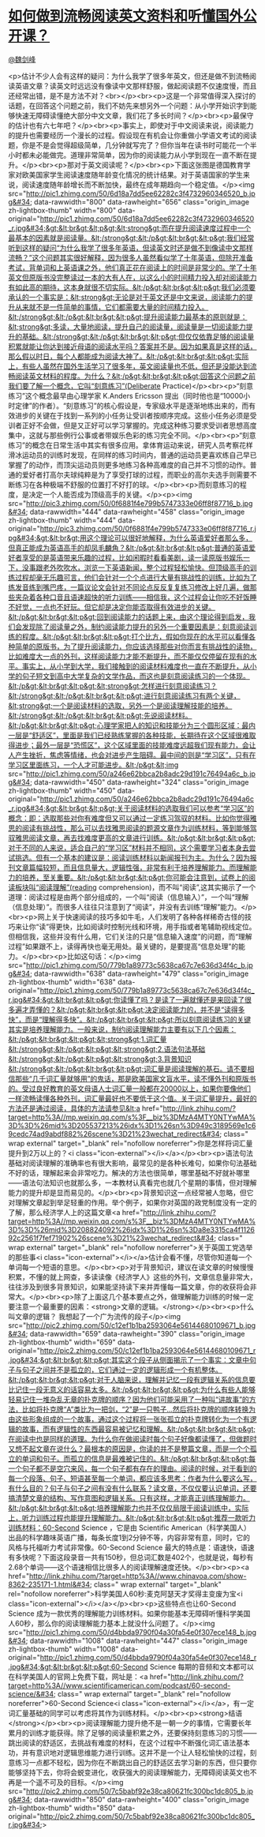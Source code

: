 
#  [如何做到流畅阅读英文资料和听懂国外公开课？](https://zhihu.com/questions/20364185)



[@魏剑峰](https://zhihu.com/people/8e6c8cac794b7d4d34c83d85e573492c)

&lt;p&gt;估计不少人会有这样的疑问：为什么我学了很多年英文，但还是做不到流畅阅读英语文章？读英文时远远没有像读中文那样舒服，做起阅读题不仅速度慢，而且还经常出错，是不是方法不对？&lt;br&gt;&lt;/p&gt;&lt;br&gt;&lt;p&gt;这是一个非常值得深入探讨的话题，在回答这个问题之前，我们不妨先来想另外一个问题：从小学开始识字到能够快速无障碍读懂绝大部分中文文章，我们花了多长时间？&lt;/p&gt;&lt;br&gt;&lt;p&gt;最保守的估计也有六七年吧？&lt;/p&gt;&lt;br&gt;&lt;p&gt;事实上，即使对于中文阅读来说，阅读能力的提升也需要经历一个漫长的过程。假设现在有机会让你重做小学语文考试的阅读题，你是不是会觉得超级简单，几分钟就写完了？但你当年在读书时可能花一个半小时都未必能做完。道理非常简单，因为你的阅读能力从小学到现在一直不断在提升。&lt;/p&gt;&lt;br&gt;&lt;p&gt;那对于英文阅读呢？&lt;/p&gt;&lt;br&gt;&lt;p&gt;下面这张图是德国教育学家对欧美国家学生阅读速度随年龄变化情况的统计结果。对于英语国家的学生来说，阅读速度随年龄增长而不断加快，最终在成年期趋向一个稳定值。&lt;/p&gt;&lt;img src=&#34;http://pic1.zhimg.com/50/6d18a7dd5ee62282c3f4732960346520_b.jpg&#34; data-rawwidth=&#34;800&#34; data-rawheight=&#34;656&#34; class=&#34;origin_image zh-lightbox-thumb&#34; width=&#34;800&#34; data-original=&#34;http://pic1.zhimg.com/50/6d18a7dd5ee62282c3f4732960346520_r.jpg&#34;&gt;&lt;br&gt;&lt;p&gt;&lt;strong&gt;而在提升阅读速度过程中一个最基本的因素就是阅读量。&lt;/strong&gt;&lt;/p&gt;&lt;br&gt;&lt;p&gt;我们经常听到这样的疑问“为什么我学了很多年英语，但读英文时还是做不到像读中文那样流畅？”这个问题其实很好解释，因为很多人虽然看似学了十年英语，但除开准备考试，背单词和上英语课之外，他们真正花在阅读上的时间是非常少的。学了十年英文但原版书没完整读过一本的大有人在，以这么小的时间精力投入却对阅读能力有如此高的期待，这本身就很不切实际。&lt;/p&gt;&lt;br&gt;&lt;p&gt;我们必须要承认的一个事实是：&lt;strong&gt;无论是对于英文还是中文来说，阅读能力的提升从来就不是一件简单的事情，它们都需要大量的时间精力投入。&lt;/strong&gt;&lt;/p&gt;&lt;br&gt;&lt;p&gt;提升阅读能力最基本的原则就是：&lt;strong&gt;多读，大量地阅读，提升自己的阅读量，阅读量是一切阅读能力提升的基础。&lt;/strong&gt;&lt;/p&gt;&lt;br&gt;&lt;p&gt;但仅仅依靠足够的阅读量积累就能让你达到接近母语的阅读水平吗？答案并不是。因为如果真是这样的话，那么假以时日，每个人都能成为阅读大神了。&lt;/p&gt;&lt;br&gt;&lt;p&gt;实际上，有些人虽然在国外生活学习了很多年，英文阅读量也不低，但还是没能达到流畅阅读英文材料的程度。为什么？&lt;/p&gt;&lt;br&gt;&lt;p&gt;回答这个问题之前我们要了解一个概念，它叫“刻意练习”(Deliberate Practice)&lt;/p&gt;&lt;br&gt;&lt;p&gt;“刻意练习”这个概念最早由心理学家 K.Anders Ericsson 提出（同时他也是“10000小时定律”的作者）。“刻意练习”的核心假设是，专家级水平是逐渐地练出来的，而有效进步的关键在于找到一系列的小任务让受训者按顺序完成。这些小任务必须是受训者正好不会做，但是又正好可以学习掌握的。完成这种练习要求受训者思想高度集中，这就与那些例行公事或者带娱乐色彩的练习完全不同。&lt;/p&gt;&lt;br&gt;&lt;p&gt;“刻意练习”的概念在日常生活中其实有很多应用。拿体育运动来说，研究人员考察花样滑冰运动员的训练时发现，在同样的练习时间内，普通的运动员更喜欢练自己早已掌握了的动作，而顶尖运动员则更多地练习各种高难度的自己并不习惯的动作。普通的爱好者打高尔夫球纯粹是为了享受打球的过程，而职业的高尔夫选手则需要不断练习在各种极端不舒服的位置打不好打的球。&lt;/p&gt;&lt;br&gt;&lt;p&gt;而刻意练习的程度，是决定一个人能否成为顶级高手的关键。&lt;/p&gt;&lt;p&gt;&lt;img src=&#34;http://pic3.zhimg.com/50/0f6881f4e799b5747333e06ff8f87716_b.jpg&#34; data-rawwidth=&#34;444&#34; data-rawheight=&#34;458&#34; class=&#34;origin_image zh-lightbox-thumb&#34; width=&#34;444&#34; data-original=&#34;http://pic3.zhimg.com/50/0f6881f4e799b5747333e06ff8f87716_r.jpg&#34;&gt;&lt;br&gt;用这个理论可以很好地解释，为什么英语爱好者那么多，但真正能成为英语高手的却凤毛麟角？&lt;/p&gt;&lt;br&gt;&lt;p&gt;普通的英语爱好者享受的是英语带来乐趣的过程，比如闲暇时看看美剧，读一读原版书娱乐一下，没事跟老外吹吹水，浏览一下英语新闻，整个过程轻松愉快。但顶级高手的训练过程却毫无乐趣可言，他们会针对一个个点进行大量有挑战性的训练，比如为了练发音练到嘴巴疼，一篇议论文会针对不同论点反反复复练习修改上好几遍，做那些夹杂着各种口音且语速超快的听力训练——相信我，这个过程会让你吃不好饭睡不好觉，一点也不好玩。但它却是决定你能否取得有效进步的关键。&lt;/p&gt;&lt;br&gt;&lt;p&gt;回到阅读能力的话题上来，由这个理论得到启发，我们会发现除了阅读量之外，制约阅读能力提升的另外一个重要因素是：刻意阅读训练的程度。&lt;/p&gt;&lt;br&gt;&lt;p&gt;打个比方，假如你现在的水平可以看懂各种简单的原版书，为了提升阅读能力，你应该选择那些对你而言有挑战性的读物，比如难度大一点的外刊，这样阅读能力才能不断提升，而不能仅仅停留在现有的水平。事实上，从小学到大学，我们接触到的阅读材料难度也一直在不断提升，从小学的句子短文到高中大学复杂的文学作品，而这也是刻意阅读练习的一个体现。&lt;/p&gt;&lt;br&gt;&lt;p&gt;&lt;strong&gt;怎样进行刻意阅读练习？&lt;/strong&gt;&lt;/p&gt;&lt;br&gt;&lt;p&gt;进行刻意阅读练习有两个关键，&lt;strong&gt;一个是阅读材料的选取，另外一个是阅读理解技能的培养。&lt;/strong&gt;&lt;/p&gt;&lt;br&gt;&lt;p&gt;先说阅读材料。&lt;/p&gt;&lt;br&gt;&lt;p&gt;心理学家把人的知识和技能分为三个圆形区域：最内一层是“舒适区”，里面是我们已经熟练掌握的各种技能，长期待在这个区域很难取得进步；最外一层是“恐慌区”，这个区域里面的技能难度远超我们现有能力，会让人产生挫折，焦虑等情绪，也会对进步产生阻碍。最中间的则是“学习区”，只有在学习区里面练习，一个人才可能进步。&lt;/p&gt;&lt;img src=&#34;http://pic1.zhimg.com/50/a246e62bbca2b8adc29d191c76494a6c_b.jpg&#34; data-rawwidth=&#34;450&#34; data-rawheight=&#34;324&#34; class=&#34;origin_image zh-lightbox-thumb&#34; width=&#34;450&#34; data-original=&#34;http://pic1.zhimg.com/50/a246e62bbca2b8adc29d191c76494a6c_r.jpg&#34;&gt;&lt;br&gt;&lt;p&gt;关于阅读材料的选取我们可以参考“学习区”的概念：即：选取那些对你有难度但又可以通过一定练习驾驭的材料。比如你觉得雅思的阅读有挑战性，那么可以去找雅思阅读的题源文章作为训练材料，等到能够驾驭雅思阅读文章，再去找难度更高的文章进行训练。&lt;/p&gt;&lt;br&gt;&lt;p&gt;对于不同的人来说，适合自己的“学习区”材料并不相同，这个需要学习者本身去尝试挑选。但有一个基本的建议是：阅读训练材料以新闻报刊为主。为什么？因为报刊文章篇幅较短，而且信息量大，逻辑性强，非常有利于培养理解能力。而理解能力的培养，至关重要。&lt;/p&gt;&lt;br&gt;&lt;p&gt;你可能会注意到，试卷上的阅读板块叫“阅读理解”(reading comprehension)，而不叫“阅读”,这其实揭示了一个道理：阅读过程是由两个部分组成的，一个叫“阅读（信息输入）”，一个叫“理解（信息处理）”。而很多人往往只注意到了“阅读”，并没有去训练“理解”能力。&lt;/p&gt;&lt;br&gt;&lt;p&gt;网上关于快速阅读的技巧多如牛毛，人们发明了各种各样稀奇古怪的技巧来让你“读”得更快，比如阅读时控制光线和环境，用手指或者笔辅助视线定位。但相信我，这些并没有什么用，它们关注的只是“信息输入速度”的问题，而“理解过程”如果跟不上，读得再快也毫无用处。最关键的，是要提高“信息处理”的能力。&lt;/p&gt;&lt;br&gt;&lt;p&gt;比如这句话：&lt;/p&gt;&lt;img src=&#34;http://pic1.zhimg.com/50/779b1a89773c5638ca67c7e636d34f4c_b.jpg&#34; data-rawwidth=&#34;638&#34; data-rawheight=&#34;479&#34; class=&#34;origin_image zh-lightbox-thumb&#34; width=&#34;638&#34; data-original=&#34;http://pic1.zhimg.com/50/779b1a89773c5638ca67c7e636d34f4c_r.jpg&#34;&gt;&lt;br&gt;&lt;p&gt;你读懂了吗？是读了一遍就懂还是来回读了很多遍才弄懂的？&lt;/p&gt;&lt;br&gt;&lt;p&gt;决定阅读能力的，并不是“读得多快”，而是“理解得多快”。&lt;/p&gt;&lt;br&gt;&lt;p&gt;所以刻意阅读练习的关键其实是培养理解能力。一般来说，制约阅读理解能力主要有以下几个因素：&lt;/p&gt;&lt;br&gt;&lt;p&gt;&lt;strong&gt;1.词汇量&lt;/strong&gt;&lt;/p&gt;&lt;p&gt;&lt;strong&gt;2.语法句法基础&lt;/strong&gt;&lt;/p&gt;&lt;p&gt;&lt;strong&gt;3.背景知识&lt;/strong&gt;&lt;/p&gt;&lt;br&gt;&lt;p&gt;词汇量是阅读理解的基石。请不要相信那些“几千词汇量就够用”的鬼话，那是欧美国家文盲水平，读不懂外刊和原版书的。受过良好教育的英文母语人士词汇量一般都在20000以上，如果你要像他们一样流畅读懂各种外刊，词汇量最好也不要低于这个值。关于词汇量提升，最好的方法还是通过阅读，具体的方法请参见&lt;a href=&#34;http://link.zhihu.com/?target=http%3A//mp.weixin.qq.com/s%3F__biz%3DMzA4MTY0NTYwMA%3D%3D%26mid%3D205537213%26idx%3D1%26sn%3D949c3189569e1c69cedc74ad9abdf882%26scene%3D21%23wechat_redirect&#34; class=&#34; wrap external&#34; target=&#34;_blank&#34; rel=&#34;nofollow noreferrer&#34;&gt;你是怎样将词汇量提升到2万以上的？&lt;i class=&#34;icon-external&#34;&gt;&lt;/i&gt;&lt;/a&gt;&lt;/p&gt;&lt;br&gt;&lt;p&gt;语法句法基础对阅读理解的准确率也有很大影响，最常见的是各种长难句，如果你句法基础不好的话，理解起来会非常吃力。解决的方法也很简单，哪里基础不好就补哪里——语法句法知识也就那么多，一本教材认真看完也就几个星期的事情，但对理解能力的提升却是显而易见的。&lt;/p&gt;&lt;br&gt;&lt;p&gt;背景知识这一点经常被人忽略，但它对理解文章起到举足轻重的作用。举个例子，如果你对英国的政党制度没有一定的了解，那么经济学人上的这篇文章&lt;a href=&#34;http://link.zhihu.com/?target=http%3A//mp.weixin.qq.com/s%3F__biz%3DMzA4MTY0NTYwMA%3D%3D%26mid%3D208824092%26idx%3D1%26sn%3Da8e3315ca4f112692c2561f7fef71902%26scene%3D21%23wechat_redirect&#34; class=&#34; wrap external&#34; target=&#34;_blank&#34; rel=&#34;nofollow noreferrer&#34;&gt;关于英国工党选举的那些事&lt;i class=&#34;icon-external&#34;&gt;&lt;/i&gt;&lt;/a&gt;估计会看不懂，尽管你知道每一个单词每一个短语的意思。&lt;/p&gt;&lt;br&gt;&lt;p&gt;对于背景知识，建议在读文章的时候慢慢积累，不懂的就上网查，多读读像《经济学人》这些的外刊，文章信息量非常大，往往涉及到很多背景知识，如果能坚持读下来并弄懂每一篇文章，你的收获将会非常大。&lt;/p&gt;&lt;br&gt;&lt;p&gt;除了上面这几个基本要点之外，做理解能力训练的时候一定要注意一个最重要的因素：&lt;strong&gt;文章的逻辑。&lt;/strong&gt;&lt;/p&gt;&lt;br&gt;&lt;p&gt;什么叫文章的逻辑？ 我想起了一个广为流传的段子&lt;/p&gt;&lt;img src=&#34;http://pic2.zhimg.com/50/c12ef1b1ba2593064e56144680109671_b.jpg&#34; data-rawwidth=&#34;659&#34; data-rawheight=&#34;390&#34; class=&#34;origin_image zh-lightbox-thumb&#34; width=&#34;659&#34; data-original=&#34;http://pic2.zhimg.com/50/c12ef1b1ba2593064e56144680109671_r.jpg&#34;&gt;&lt;br&gt;&lt;p&gt;其实这个段子从侧面揭示了一个事实：文章中句子与句子之间并不是孤立的，它们通过一定的逻辑形成一个有机整体。&lt;/p&gt;&lt;br&gt;&lt;p&gt;对于人脑来说，理解并记忆一段有逻辑关系的信息要比记住一段无意义的话容易太多。&lt;/p&gt;&lt;br&gt;&lt;p&gt;为什么有些人能够轻易记住一堆杂乱无章的扑克牌的顺序？因为他们可能采用了一种叫“讲故事”的方法，比如将扑克牌“A”类比为一把剑，“2”是一只鸭子...然后将扑克牌的顺序转换为由这些形象组成的一个故事，通过这个过程将一张张孤立的扑克牌转化为一个有逻辑的故事，而有逻辑性的东西最容易被记忆和理解。&lt;/p&gt;&lt;br&gt;&lt;p&gt;在阅读中也是同样的道理。为什么你在做阅读时每个句子好像都读懂了，但做题时又想不起文章在说什么？最根本的原因是，你读的并不是整篇文章，而是一个个孤立的单词和句子。而孤立的信息是最难被记住的。&lt;/p&gt;&lt;br&gt;&lt;p&gt;每一个句子都不是空穴来风，每一个句子都有存在的理由。阅读的时候，对于看到的每一个段落、句子、短语甚至每一个单词，都应该多思考：作者为什么要这么写，有什么目的？句子与句子之间有没有什么联系？读文章，不仅仅要认识单词，还要搞清楚文章的结构、写作意图和逻辑关系。只有这样，才能真正训练理解能力。&lt;/p&gt;&lt;br&gt;&lt;p&gt;培养理解能力也并不仅仅局限于阅读训练中，实际上，听力训练过程也能提升理解能力。&lt;/p&gt;&lt;br&gt;&lt;p&gt;推荐一款听力训练材料：60-Second Science ，它是由 Scientific American（科学美国人）出品的科学趣味英语广播，每条长度1到2分钟不等，内容非常有意，同时，它的风格与托福听力考试非常像。60-Second Science 最大的特点是：语速快，语速有多快呢？下面这段录音一共有150秒，但总词汇数是402个，也就是说，每秒有2.68个单词——这个语速相信比很多人的阅读理解速度还快。&lt;/p&gt;&lt;br&gt;&lt;p&gt;&lt;a href=&#34;http://link.zhihu.com/?target=http%3A//www.chinavoa.com/show-8362-235171-1.html&#34; class=&#34; wrap external&#34; target=&#34;_blank&#34; rel=&#34;nofollow noreferrer&#34;&gt;科学美国人60秒:麦克阿瑟天才奖得主变废为宝&lt;i class=&#34;icon-external&#34;&gt;&lt;/i&gt;&lt;/a&gt;&lt;/p&gt;&lt;br&gt;&lt;p&gt;这些特点也让60-Second Science 成为一款优秀的理解能力训练材料。如果你能基本无障碍听懂科学美国人60秒，那么你的阅读理解能力基本上就没什么问题了。&lt;/p&gt;&lt;img src=&#34;http://pic1.zhimg.com/50/d4bbda9790f04a30fa54e0f307ece148_b.jpg&#34; data-rawwidth=&#34;1008&#34; data-rawheight=&#34;447&#34; class=&#34;origin_image zh-lightbox-thumb&#34; width=&#34;1008&#34; data-original=&#34;http://pic1.zhimg.com/50/d4bbda9790f04a30fa54e0f307ece148_r.jpg&#34;&gt;&lt;br&gt;&lt;p&gt;60-Second Science 每期的音频和文本都可以在科学美国人的官网上免费下载，网址是：&lt;a href=&#34;http://link.zhihu.com/?target=http%3A//www.scientificamerican.com/podcast/60-second-science/&#34; class=&#34; wrap external&#34; target=&#34;_blank&#34; rel=&#34;nofollow noreferrer&#34;&gt;60-Second Science&lt;i class=&#34;icon-external&#34;&gt;&lt;/i&gt;&lt;/a&gt;，有一定词汇量基础的同学可以考虑将其作为训练材料。&lt;/p&gt;&lt;br&gt;&lt;p&gt;&lt;strong&gt;结语&lt;/strong&gt;&lt;/p&gt;&lt;br&gt;&lt;p&gt;阅读理解能力提升绝不是一朝一夕的事情，它需要长年累月的训练才能获得。除了足够的阅读量积累之外，还要保持刻意练习的习惯——跳出阅读的舒适区，去挑战有难度的材料，在这个过程中不断强化词汇语法基本功，并有意识地对逻辑思维能力进行训练。这并不是一个让人轻松愉快的过程，刻意练习一点都不轻松，因为你在不断跳出自己的舒适区去学习新的东西，但只要你能够坚持下去，你将会蜕变进化，收获强大的阅读理解能力，无障碍阅读英文也不再是一个遥不可及的目标。&lt;/p&gt;&lt;img src=&#34;http://pic2.zhimg.com/50/7c5babf92e38ca80621fc300bc1dc805_b.jpg&#34; data-rawwidth=&#34;850&#34; data-rawheight=&#34;400&#34; class=&#34;origin_image zh-lightbox-thumb&#34; width=&#34;850&#34; data-original=&#34;http://pic2.zhimg.com/50/7c5babf92e38ca80621fc300bc1dc805_r.jpg&#34;&gt;
